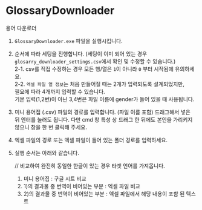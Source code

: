 # GlossaryDownloader
용어 다운로더

1. `GlossaryDownloader.exe` 파일을 실행시킵니다.

2. 순서에 따라 세팅을 진행합니다.
(세팅이 이미 되어 있는 경우 `glosarry_downloader_settings.csv`에서 확인 및 수정할 수 있습니다.)  
    2-1. csv를 직접 수정하는 경우 모든 행/열은 `1`이 아니라 `0` 부터 시작됨에 유의하세요.  
    2-2. `엑셀 파일 열 정보`는 처음 만들어질 때는 2개가 입력되도록 설계되었지만,  
         필요에 따라 4개까지 입력할 수 있습니다.  
         기본 입력(1,2번)이 아닌 3,4번은 파일 이름에 gender가 들어 있을 때 사용됩니다.  

3. 미니 용어집 (.csv) 파일의 경로를 입력합니다. (파일 이름 포함)
    드래그해서 넣은 뒤 엔터를 눌러도 됩니다.
    다만 cmd 창 특성 상 드래그 한 뒤에도 본인을 가리키지 않으니 창을 한 번 클릭해 주세요.

4. 엑셀 파일의 경로 또는 엑셀 파일이 들어 있는 폴더 경로를 입력하세요.

5. 실행 순서는 아래와 같습니다.  
    
    // 비교하여 완전히 동일한 한글이 있는 경우 타겟 언어를 가져옵니다.  
    1) 미니 용어집 : 구글 시트 비교  
    2) 1)의 결과물 중 번역이 비어있는 부분 : 엑셀 파일 비교         
    3) 2)의 결과물 중 번역이 비어있는 부분 : 엑셀 파일에서 해당 내용이 포함 된 텍스트
